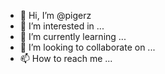 - 👋 Hi, I’m @pigerz
- 👀 I’m interested in ...
- 🌱 I’m currently learning ...
- 💞️ I’m looking to collaborate on ...
- 📫 How to reach me ...

<!---
pigerz/pigerz is a ✨ special ✨ repository because its `README.md` (this file) appears on your GitHub profile.
You can click the Preview link to take a look at your changes.
--->
